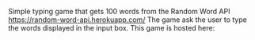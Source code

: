 Simple typing game that gets 100 words from the Random Word API https://random-word-api.herokuapp.com/ 
The game ask the user to type the words displayed in the input box.
This game is hosted here: 
